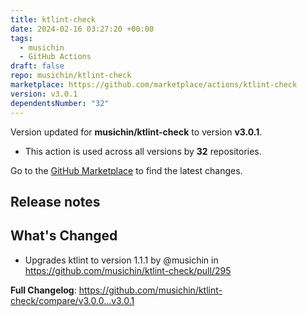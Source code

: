 ```yaml
---
title: ktlint-check
date: 2024-02-16 03:27:20 +00:00
tags:
  - musichin
  - GitHub Actions
draft: false
repo: musichin/ktlint-check
marketplace: https://github.com/marketplace/actions/ktlint-check
version: v3.0.1
dependentsNumber: "32"
---
```



Version updated for **musichin/ktlint-check** to version **v3.0.1**.
- This action is used across all versions by **32** repositories.

Go to the [GitHub Marketplace](https://github.com/marketplace/actions/ktlint-check) to find the latest changes.

## Release notes

## What's Changed
* Upgrades ktlint to version 1.1.1 by @musichin in https://github.com/musichin/ktlint-check/pull/295


**Full Changelog**: https://github.com/musichin/ktlint-check/compare/v3.0.0...v3.0.1

